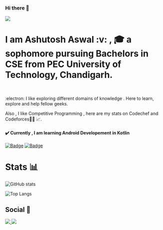 ### Hi there 👋       <p> ![](https://visitor-badge.laobi.icu/badge?page_id=yellowHatpro.yellowHatpro) </p>    

<h1> I am Ashutosh Aswal :v: , 🎓 a sophomore pursuing Bachelors in CSE from PEC University of Technology, Chandigarh.  </h1>
<br>
<p>
:electron: I like exploring different domains of knowledge . Here to learn, explore and help fellow geeks.
</p>
 Also , I like Competitive Programming , here are my stats on Codechef and Codeforces👨‍💻 📈.  

#### ✔️ Currently , I am learning Android Developement in Kotlin 
 
 <a href="https://www.codechef.com/users/ashutosh3119"> ![Badge](https://cp-logo.vercel.app/codechef/Ashutosh3119)</a>  <a href="https://codeforces.com/profile/Ashu3119"> ![Badge](https://cp-logo.vercel.app/codeforces/Ashu3119)  </a>


<h1> Stats 📊 </h1>

![GitHub stats](https://github-readme-stats.vercel.app/api?username=yellowHatpro&show_icons=true&theme=tokyonight)

![Top Langs](https://github-readme-stats.vercel.app/api/top-langs/?username=yellowhatpro&layout=compact&theme=tokyonight)


<h2>Social 🔗 </h2>

<p>
  <span>
<a href="https://www.linkedin.com/in/ashutosh-aswal-785101203">
<img src="https://img.shields.io/badge/LinkedIn-blue?style=for-the-badge&logo=linkedin&labelColor=blue">
</a>
    </span>
 <span>
  <a href="https://www.instagram.com/_aashu_aswal_/">
<img src="https://img.shields.io/badge/Instagram-E4405F?style=for-the-badge&logo=instagram&logoColor=white">
</a>
  </span>
</p>

